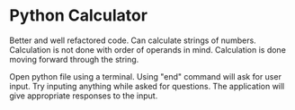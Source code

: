 # Python Calculator

Better and well refactored code. Can calculate strings of numbers.
Calculation is not done with order of operands in mind. Calculation is done moving forward through the string.

Open python file using a terminal.
Using "end" command will ask for user input. 
Try inputing anything while asked for questions. 
The application will give appropriate responses to the input. 
